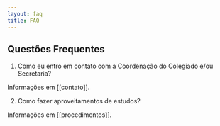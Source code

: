 ```yaml
---
layout: faq
title: FAQ
---
```


## Questões Frequentes

1. Como eu entro em contato com a Coordenação do Colegiado e/ou Secretaria?

Informações em [[contato]].

2. Como fazer aproveitamentos de estudos?

Informações em [[procedimentos]].
